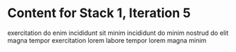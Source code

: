 # Content for Stack 1, Iteration 5
exercitation do enim incididunt sit minim incididunt do minim nostrud do elit magna tempor exercitation lorem labore tempor lorem magna minim 
